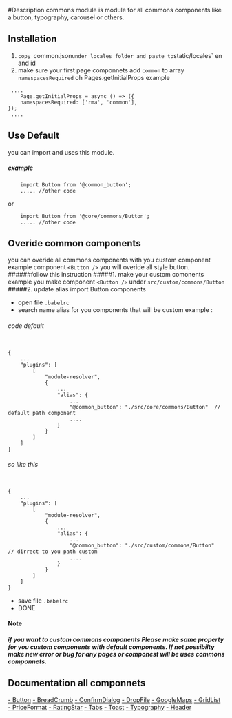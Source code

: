 #Description
commons module is module for all commons components like a button, typography, carousel or others.

## Installation

1. `copy `common.json` under locales folder and paste tp `static/locales` en and id
2. make sure your first page componnets add `common` to array `namespacesRequired` oh Pages.getInitialProps
example
```node
 ....
    Page.getInitialProps = async () => ({
    namespacesRequired: ['rma', 'common'],
});
 ....
```

## Use Default

you can import and uses this module.
##### example
```node
    import Button from '@common_button';
    ..... //other code
```
or
```node
    import Button from '@core/commons/Button';
    ..... //other code
```


## Overide common components
you can overide all commons components with you custom component
example component `<Button />` you will overide all style button.
######follow this instruction
#####1. make your custom comonents 
example you make component `<Button />` under `src/custom/commons/Button`
#####2. update alias import Button components
- open file `.babelrc`
- search name alias for you components that will be custom 
example : 
###### code default
```node

{
    ...
    "plugins": [
        [
            "module-resolver",
            {
                ...
                "alias": {
                    ...
                    "@common_button": "./src/core/commons/Button"  // default path component
                    ....
                }
            }
        ]
    ]
}

```

###### so like this
```node

{
    ...
    "plugins": [
        [
            "module-resolver",
            {
                ...
                "alias": {
                    ...
                    "@common_button": "./src/custom/commons/Button"  // dirrect to you path custom 
                    ....
                }
            }
        ]
    ]
}

```
- save file `.babelrc` 
- DONE


#### Note

##### if you want to custom commons components Please make same property for you custom components with default components. If not possibilty make new error or bug for any pages or componest will be uses commons componnets.


## Documentation all componnets
[- Button]('Button/readme.md')
[- BreadCrumb]('Breadcrumb/readme.md')
[- ConfirmDialog]('ConfirmDialog/readme.md')
[- DropFile]('DropFile/readme.md')
[- GoogleMaps]('GoogleMaps/readme.md')
[- GridList]('GridList/readme.md')
[- PriceFormat]('PriceFormat/readme.md')
[- RatingStar]('RatingStar/readme.md')
[- Tabs]('Tabs/readme.md')
[- Toast]('Toast/readme.md')
[- Typography]('Typography/readme.md')
[- Header]('Header/readme.md')
